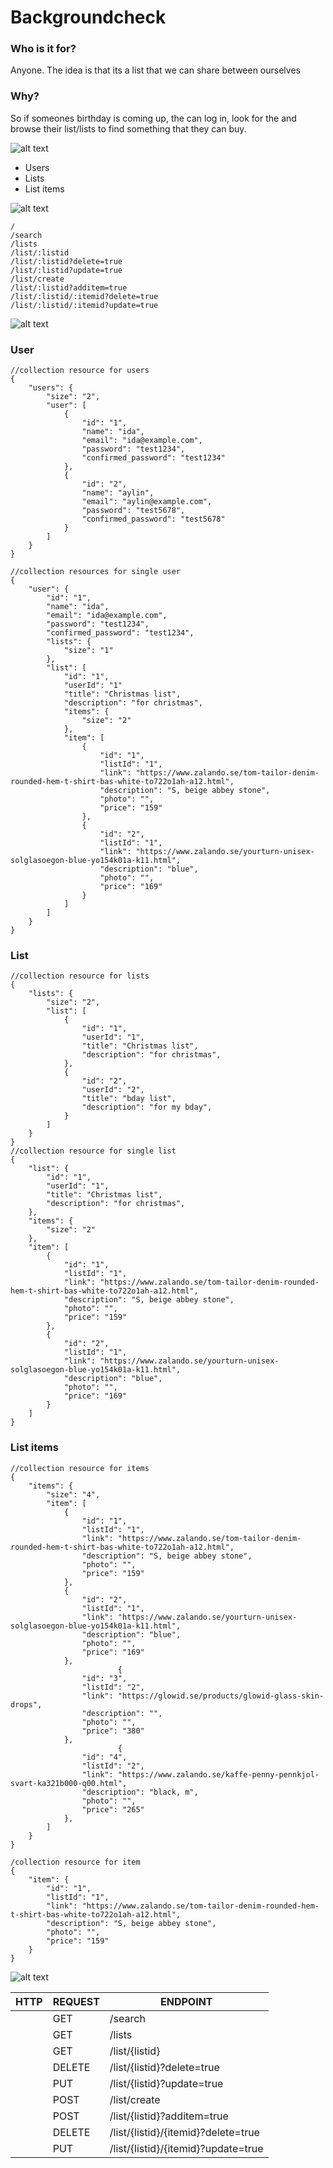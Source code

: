 # Backgroundcheck  
### Who is it for?  
Anyone. The idea is that its a list that we can share between ourselves
### Why?  
So if someones birthday is coming up, the can log in, look for the and browse their list/lists to find something that they can buy.  
  
![alt text](/images/image-1.png)   
+ Users
+ Lists
+ List items
    
  
![alt text](/images/image-2.png)  
```
/
/search
/lists  
/list/:listid  
/list/:listid?delete=true  
/list/:listid?update=true  
/list/create  
/list/:listid?additem=true  
/list/:listid/:itemid?delete=true  
/list/:listid/:itemid?update=true  
```
  
![alt text](/images/image-3.png)  
### User 
```
//collection resource for users
{
    "users": {
        "size": "2",
        "user": [
            {
                "id": "1",
                "name": "ida",
                "email": "ida@example.com",
                "password": "test1234",
                "confirmed_password": "test1234"
            },
            {
                "id": "2",
                "name": "aylin",
                "email": "aylin@example.com",
                "password": "test5678",
                "confirmed_password": "test5678"
            }
        ]
    }
}

//collection resources for single user
{
    "user": {
        "id": "1",
        "name": "ida",
        "email": "ida@example.com",
        "password": "test1234",
        "confirmed_password": "test1234",
        "lists": {
            "size": "1"
        },
        "list": [
            "id": "1",
            "userId": "1"
            "title": "Christmas list",
            "description": "for christmas",
            "items": {
                "size": "2"
            },
            "item": [
                {
                    "id": "1",
                    "listId": "1",
                    "link": "https://www.zalando.se/tom-tailor-denim-rounded-hem-t-shirt-bas-white-to722o1ah-a12.html",
                    "description": "S, beige abbey stone",
                    "photo": "",
                    "price": "159"
                },
                {
                    "id": "2",
                    "listId": "1",
                    "link": "https://www.zalando.se/yourturn-unisex-solglasoegon-blue-yo154k01a-k11.html",
                    "description": "blue",
                    "photo": "",
                    "price": "169"
                }
            ]
        ]
    }
}
```
  
### List  
```
//collection resource for lists
{
    "lists": {
        "size": "2",
        "list": [
            {
                "id": "1",
                "userId": "1",
                "title": "Christmas list",
                "description": "for christmas",
            },
            {
                "id": "2",
                "userId": "2",
                "title": "bday list",
                "description": "for my bday",
            }
        ]
    }
}
//collection resource for single list
{
    "list": {
        "id": "1",
        "userId": "1",
        "title": "Christmas list",
        "description": "for christmas",
    },
    "items": {
        "size": "2"
    },
    "item": [
        {
            "id": "1",
            "listId": "1",
            "link": "https://www.zalando.se/tom-tailor-denim-rounded-hem-t-shirt-bas-white-to722o1ah-a12.html",
            "description": "S, beige abbey stone",
            "photo": "",
            "price": "159"
        },
        {
            "id": "2",
            "listId": "1",
            "link": "https://www.zalando.se/yourturn-unisex-solglasoegon-blue-yo154k01a-k11.html",
            "description": "blue",
            "photo": "",
            "price": "169"
        }
    ]
}
```

### List items
```
//collection resource for items
{
    "items": {
        "size": "4",
        "item": [
            {
                "id": "1",
                "listId": "1",
                "link": "https://www.zalando.se/tom-tailor-denim-rounded-hem-t-shirt-bas-white-to722o1ah-a12.html",
                "description": "S, beige abbey stone",
                "photo": "",
                "price": "159"
            },
            {
                "id": "2",
                "listId": "1",
                "link": "https://www.zalando.se/yourturn-unisex-solglasoegon-blue-yo154k01a-k11.html",
                "description": "blue",
                "photo": "",
                "price": "169"
            },
                        {
                "id": "3",
                "listId": "2",
                "link": "https://glowid.se/products/glowid-glass-skin-drops",
                "description": "",
                "photo": "",
                "price": "380"
            },
                        {
                "id": "4",
                "listId": "2",
                "link": "https://www.zalando.se/kaffe-penny-pennkjol-svart-ka321b000-q00.html",
                "description": "black, m",
                "photo": "",
                "price": "265"
            },
        ]
    }
}

/collection resource for item
{
    "item": {
        "id": "1",
        "listId": "1",
        "link": "https://www.zalando.se/tom-tailor-denim-rounded-hem-t-shirt-bas-white-to722o1ah-a12.html",
        "description": "S, beige abbey stone",
        "photo": "",
        "price": "159"
    }
}
```

![alt text](/images/image-4.png)  

| HTTP | REQUEST | ENDPOINT                            |
|------|---------|-------------------------------------|
|      | GET     | /search                             |
|      | GET     | /lists                              |
|      | GET     | /list/{listid}                      |
|      | DELETE  | /list/{listid}?delete=true          |
|      | PUT     | /list/{listid}?update=true          |
|      | POST    | /list/create                        |
|      | POST    | /list/{listid}?additem=true         |
|      | DELETE  | /list/{listid}/{itemid}?delete=true |
|      | PUT     | /list/{listid}/{itemid}?update=true |

